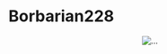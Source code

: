 # Borbarian228
<div align="center">
  <img src="https://www.novaya.by/wp-content/uploads/2018/02/reklama-na-sajte-gazety.gif" alt="...">
</div>
